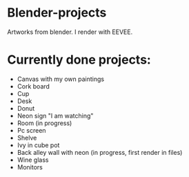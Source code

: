 # Blender-projects
Artworks from blender.
I render with EEVEE.

# Currently done projects:
- Canvas with my own paintings
- Cork board
- Cup
- Desk
- Donut
- Neon sign "I am watching"
- Room (in progress)
- Pc screen
- Shelve
- Ivy in cube pot
- Back alley wall with neon (in progress, first render in files)
- Wine glass
- Monitors
